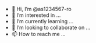 - 👋 Hi, I’m @as1234567-ro
- 👀 I’m interested in ...
- 🌱 I’m currently learning ...
- 💞️ I’m looking to collaborate on ...
- 📫 How to reach me ...

<!---
as1234567-ro/as1234567-ro is a ✨ special ✨ repository because its `README.md` (this file) appears on your GitHub profile.
You can click the Preview link to take a look at your changes.
--->
